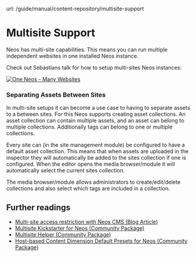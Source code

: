 url: /guide/manual/content-repository/multisite-support
# Multisite Support

Neos has multi-site capabilities. This means you can run multiple independent websites in one installed Neos instance.

Check out Sebastians talk for how to setup multi-sites Neos instances:

[![One Neos - Many Websites](/_Resources/Persistent/aa1084bd19e420e481526d4cc8c7b521ca4276bf/One%20Neos%20-%20Many%20Websites%20talk-2588x1456-1920x1080.jpg)](https://www.youtube.com/watch?v=9X6Ufr8OzV0)

### Separating Assets Between Sites

In multi-site setups it can become a use case to having to separate assets to a between sites. For this Neos supports creating asset collections. An asset collection can contain multiple assets, and an asset can belong to multiple collections. Additionally tags can belong to one or multiple collections.

Every site can (in the site management module) be configured to have a default asset collection. This means that when assets are uploaded in the inspector they will automatically be added to the sites collection if one is configured. When the editor opens the media browser/module it will automatically select the current sites collection.

The media browser/module allows administrators to create/edit/delete collections and also select which tags are included in a collection.

## Further readings

*   [Multi-site access restriction with Neos CMS (Blog Article)](https://blog.ertmann.me/multi-site-access-restriction-with-neos-cms-9d5624126d5b)
*   [Multisite Kickstarter for Neos (Community Package)](https://github.com/flownative/neos-multisitekickstarter)
*   [Multisite Helper (Community Package)](https://github.com/flownative/neos-multisitehelper)
*   [Host-based Content Dimension Default Presets for Neos (Community Package)](https://github.com/flownative/neos-hostbaseddefaultpreset)